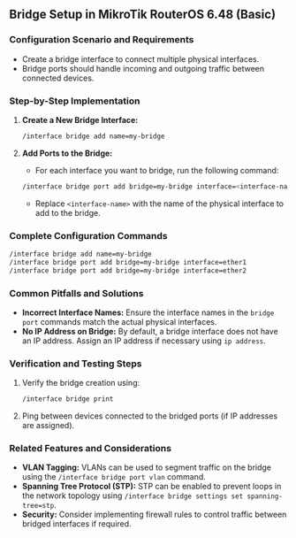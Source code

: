 ## Bridge Setup in MikroTik RouterOS 6.48 (Basic)

### Configuration Scenario and Requirements

- Create a bridge interface to connect multiple physical interfaces.
- Bridge ports should handle incoming and outgoing traffic between connected devices.

### Step-by-Step Implementation

1. **Create a New Bridge Interface:**

   ```bash
   /interface bridge add name=my-bridge
   ```

2. **Add Ports to the Bridge:**

   - For each interface you want to bridge, run the following command:
   
   ```bash
   /interface bridge port add bridge=my-bridge interface=<interface-name>
   ```
   
   - Replace `<interface-name>` with the name of the physical interface to add to the bridge.

### Complete Configuration Commands

```bash
/interface bridge add name=my-bridge
/interface bridge port add bridge=my-bridge interface=ether1
/interface bridge port add bridge=my-bridge interface=ether2
```

### Common Pitfalls and Solutions

- **Incorrect Interface Names:** Ensure the interface names in the `bridge port` commands match the actual physical interfaces.
- **No IP Address on Bridge:** By default, a bridge interface does not have an IP address. Assign an IP address if necessary using `ip address`.

### Verification and Testing Steps

1. Verify the bridge creation using:
   
   ```bash
   /interface bridge print
   ```

2. Ping between devices connected to the bridged ports (if IP addresses are assigned).

### Related Features and Considerations

- **VLAN Tagging:** VLANs can be used to segment traffic on the bridge using the `/interface bridge port vlan` command.
- **Spanning Tree Protocol (STP):** STP can be enabled to prevent loops in the network topology using `/interface bridge settings set spanning-tree=stp`.
- **Security:** Consider implementing firewall rules to control traffic between bridged interfaces if required.